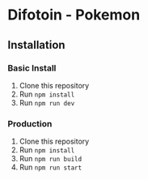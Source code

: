 # Difotoin - Pokemon

## Installation

### Basic Install

1. Clone this repository
2. Run `npm install`
3. Run `npm run dev`

### Production

1. Clone this repository
2. Run `npm install`
3. Run `npm run build`
4. Run `npm run start`
